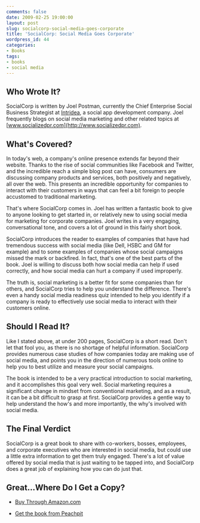 ```yaml
---
comments: false
date: 2009-02-25 19:00:00
layout: post
slug: socialcorp-social-media-goes-corporate
title: 'SocialCorp: Social Media Goes Corporate'
wordpress_id: 44
categories:
- Books
tags:
- books
- social media
---
```


## Who Wrote It?


SocialCorp is written by Joel Postman, currently the Chief Enterprise Social Business Strategist at [Intridea](http://www.intridea.com/), a social app development company. Joel frequently blogs on social media marketing and other related topics at [www.socializedpr.com](http://www.socializedpr.com).


## What's Covered?


In today's web, a company's online presence extends far beyond their website. Thanks to the rise of social communities like Facebook and Twitter, and the incredible reach a simple blog post can have, consumers are discussing company products and services, both positively and negatively, all over the web. This presents an incredible opportunity for companies to interact with their customers in ways that can feel a bit foreign to people accustomed to traditional marketing.

That's where SocialCorp comes in. Joel has written a fantastic book to give to anyone looking to get started in, or relatively new to using social media for marketing for corporate companies. Joel writes in a very engaging, conversational tone, and covers a lot of ground in this fairly short book.

SocialCorp introduces the reader to examples of companies that have had tremendous success with social media (like Dell, HSBC and GM for example) and to some examples of companies whose social campaigns missed the mark or backfired. In fact, that's one of the best parts of the book. Joel is willing to discuss both how social media can help if used correctly, and how social media can hurt a company if used improperly.

The truth is, social marketing is a better fit for some companies than for others, and SocialCorp tries to help you understand the difference. There's even a handy social media readiness quiz intended to help you identify if a company is ready to effectively use social media to interact with their customers online.


## Should I Read It?


Like I stated above, at under 200 pages, SocialCorp is a short read. Don't let that fool you, as there is no shortage of helpful information. SocialCorp provides numerous case studies of how companies today are making use of social media, and points you in the direction of numerous tools online to help you to best utilize and measure your social campaigns.

The book is intended to be a very practical introduction to social marketing, and it accomplishes this goal very well. Social marketing requires a significant change in mindset from conventional marketing, and as a result, it can be a bit difficult to grasp at first. SocialCorp provides a gentle way to help understand the how's and more importantly, the why's involved with social media.


## The Final Verdict


SocialCorp is a great book to share with co-workers, bosses, employees, and corporate executives who are interested in social media, but could use a little extra information to get them truly engaged. There's a lot of value offered by social media that is just waiting to be tapped into, and SocialCorp does a great job of explaining how you can do just that.


## Great...Where Do I Get a Copy?





	
  * [Buy Through Amazon.com](http://www.amazon.com/gp/product/0321580087?ie=UTF8&tag=timkadcom-20&linkCode=as2&camp=1789&creative=9325&creativeASIN=0321580087)

	
  * [Get the book from Peachpit](http://www.peachpit.com/store/product.aspx?isbn=0321580087)



